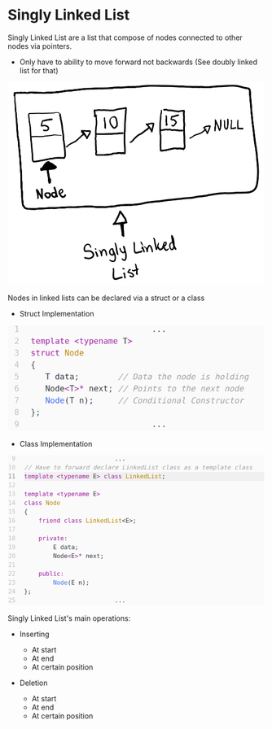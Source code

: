 # Singly Linked List

Singly Linked List are a list that compose of nodes connected to other nodes via pointers.
   - Only have to ability to move forward not backwards (See doubly linked list for that)

![alt text](https://raw.githubusercontent.com/NamanhTran/data-structures/master/etc/pictures/singly1.PNG)

Nodes in linked lists can be declared via a struct or a class
   - Struct Implementation

![alt text](https://raw.githubusercontent.com/NamanhTran/data-structures/master/etc/pictures/singly2.png)

   - Class Implementation

![alt text](https://raw.githubusercontent.com/NamanhTran/data-structures/master/etc/pictures/singly3.png)

Singly Linked List's main operations:
   - Inserting
      - At start
      - At end
      - At certain position

   - Deletion
      - At start
      - At end
      - At certain position
